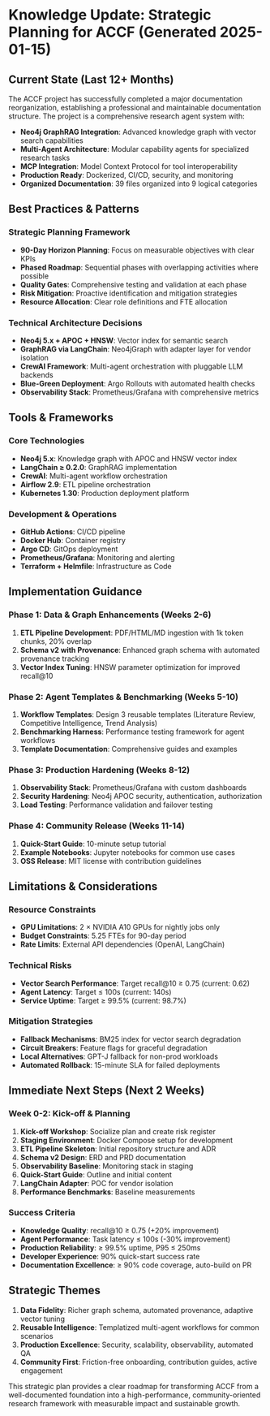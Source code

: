 # Knowledge Update: Strategic Planning for ACCF (Generated 2025-01-15)

## Current State (Last 12+ Months)

The ACCF project has successfully completed a major documentation reorganization, establishing a professional and maintainable documentation structure. The project is a comprehensive research agent system with:

- **Neo4j GraphRAG Integration**: Advanced knowledge graph with vector search capabilities
- **Multi-Agent Architecture**: Modular capability agents for specialized research tasks
- **MCP Integration**: Model Context Protocol for tool interoperability
- **Production Ready**: Dockerized, CI/CD, security, and monitoring
- **Organized Documentation**: 39 files organized into 9 logical categories

## Best Practices & Patterns

### Strategic Planning Framework
- **90-Day Horizon Planning**: Focus on measurable objectives with clear KPIs
- **Phased Roadmap**: Sequential phases with overlapping activities where possible
- **Quality Gates**: Comprehensive testing and validation at each phase
- **Risk Mitigation**: Proactive identification and mitigation strategies
- **Resource Allocation**: Clear role definitions and FTE allocation

### Technical Architecture Decisions
- **Neo4j 5.x + APOC + HNSW**: Vector index for semantic search
- **GraphRAG via LangChain**: Neo4jGraph with adapter layer for vendor isolation
- **CrewAI Framework**: Multi-agent orchestration with pluggable LLM backends
- **Blue-Green Deployment**: Argo Rollouts with automated health checks
- **Observability Stack**: Prometheus/Grafana with comprehensive metrics

## Tools & Frameworks

### Core Technologies
- **Neo4j 5.x**: Knowledge graph with APOC and HNSW vector index
- **LangChain ≥ 0.2.0**: GraphRAG implementation
- **CrewAI**: Multi-agent workflow orchestration
- **Airflow 2.9**: ETL pipeline orchestration
- **Kubernetes 1.30**: Production deployment platform

### Development & Operations
- **GitHub Actions**: CI/CD pipeline
- **Docker Hub**: Container registry
- **Argo CD**: GitOps deployment
- **Prometheus/Grafana**: Monitoring and alerting
- **Terraform + Helmfile**: Infrastructure as Code

## Implementation Guidance

### Phase 1: Data & Graph Enhancements (Weeks 2-6)
1. **ETL Pipeline Development**: PDF/HTML/MD ingestion with 1k token chunks, 20% overlap
2. **Schema v2 with Provenance**: Enhanced graph schema with automated provenance tracking
3. **Vector Index Tuning**: HNSW parameter optimization for improved recall@10

### Phase 2: Agent Templates & Benchmarking (Weeks 5-10)
1. **Workflow Templates**: Design 3 reusable templates (Literature Review, Competitive Intelligence, Trend Analysis)
2. **Benchmarking Harness**: Performance testing framework for agent workflows
3. **Template Documentation**: Comprehensive guides and examples

### Phase 3: Production Hardening (Weeks 8-12)
1. **Observability Stack**: Prometheus/Grafana with custom dashboards
2. **Security Hardening**: Neo4j APOC security, authentication, authorization
3. **Load Testing**: Performance validation and failover testing

### Phase 4: Community Release (Weeks 11-14)
1. **Quick-Start Guide**: 10-minute setup tutorial
2. **Example Notebooks**: Jupyter notebooks for common use cases
3. **OSS Release**: MIT license with contribution guidelines

## Limitations & Considerations

### Resource Constraints
- **GPU Limitations**: 2 × NVIDIA A10 GPUs for nightly jobs only
- **Budget Constraints**: 5.25 FTEs for 90-day period
- **Rate Limits**: External API dependencies (OpenAI, LangChain)

### Technical Risks
- **Vector Search Performance**: Target recall@10 ≥ 0.75 (current: 0.62)
- **Agent Latency**: Target ≤ 100s (current: 140s)
- **Service Uptime**: Target ≥ 99.5% (current: 98.7%)

### Mitigation Strategies
- **Fallback Mechanisms**: BM25 index for vector search degradation
- **Circuit Breakers**: Feature flags for graceful degradation
- **Local Alternatives**: GPT-J fallback for non-prod workloads
- **Automated Rollback**: 15-minute SLA for failed deployments

## Immediate Next Steps (Next 2 Weeks)

### Week 0-2: Kick-off & Planning
1. **Kick-off Workshop**: Socialize plan and create risk register
2. **Staging Environment**: Docker Compose setup for development
3. **ETL Pipeline Skeleton**: Initial repository structure and ADR
4. **Schema v2 Design**: ERD and PRD documentation
5. **Observability Baseline**: Monitoring stack in staging
6. **Quick-Start Guide**: Outline and initial content
7. **LangChain Adapter**: POC for vendor isolation
8. **Performance Benchmarks**: Baseline measurements

### Success Criteria
- **Knowledge Quality**: recall@10 ≥ 0.75 (+20% improvement)
- **Agent Performance**: Task latency ≤ 100s (-30% improvement)
- **Production Reliability**: ≥ 99.5% uptime, P95 ≤ 250ms
- **Developer Experience**: 90% quick-start success rate
- **Documentation Excellence**: ≥ 90% code coverage, auto-build on PR

## Strategic Themes

1. **Data Fidelity**: Richer graph schema, automated provenance, adaptive vector tuning
2. **Reusable Intelligence**: Templatized multi-agent workflows for common scenarios
3. **Production Excellence**: Security, scalability, observability, automated QA
4. **Community First**: Friction-free onboarding, contribution guides, active engagement

This strategic plan provides a clear roadmap for transforming ACCF from a well-documented foundation into a high-performance, community-oriented research framework with measurable impact and sustainable growth.